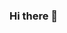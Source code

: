 ### Hi there 👋

<!--
**ltaychack/ltaychack** is a ✨ _special_ ✨ repository because its `README.md` (this file) appears on your GitHub profile.

Here are some ideas to get you started:

- 🔭 I’m currently working on ...
# - 🧠 I’m currently learning about data science!
- 👯 I’m looking to collaborate on ...
- 🤔 I’m looking for help with ...
- 💬 Ask me about ...
- 📫 How to reach me: ...
# - 😃 Pronouns: she/her
# - 🐈‍⬛ Fun fact: I have two dogs but I'm a cat person!
-->
